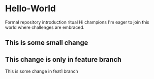 # Hello-World
Formal repository introduction ritual
Hi champions
I'm eager to join this world where challenges are embraced.

## This is some small change

## This change is only in feature branch

This is some change in feat1 branch
